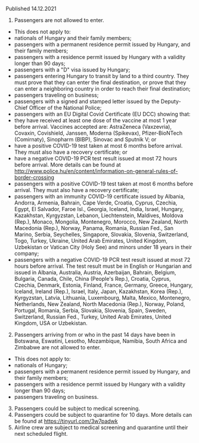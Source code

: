 Published 14.12.2021
1. Passengers are not allowed to enter.
- This does not apply to:
- nationals of Hungary and their family members;
- passengers with a permanent residence permit issued by Hungary, and their family members;
- passengers with a residence permit issued by Hungary with a validity longer than 90 days;
- passengers with a "D" visa issued by Hungary;
- passengers entering Hungary to transit by land to a third country. They must prove that they can enter the final destination, or prove that they can enter a neighboring country in order to reach their final destination;
- passengers traveling on business;
- passengers with a signed and stamped letter issued by the Deputy-Chief Officer of the National Police;
- passengers with an EU Digital Covid Certificate (EU DCC) showing that:
- they have received at least one dose of the vaccine at most 1 year before arrival. Vaccines accepted are: AstraZeneca (Vaxzevria), Covaxin, Covishield, Janssen, Moderna (Spikevax), Pfizer-BioNTech (Comirnaty), Sinopharm (BIBP), Sinovac and Sputnik V; or
- have a positive COVID-19 test taken at most 6 months before arrival. They must also have a recovery certificate; or
- have a negative COVID-19 PCR test result issued at most 72 hours before arrival.
More details can be found at <a href="http://www.police.hu/en/content/information-on-general-rules-of-border-crossing">http://www.police.hu/en/content/information-on-general-rules-of-border-crossing</a>
- passengers with a positive COVID-19 test taken at most 6 months before arrival. They must also have a recovery certificate;
- passengers with an immunity COVID-19 certificate issued by Albania, Andorra, Armenia, Bahrain, Cape Verde, Croatia, Cyprus, Czechia, Egypt, El Salvador, Faroe Isl., Georgia, Iceland, India, Israel, Hungary, Kazakhstan, Kyrgyzstan, Lebanon, Liechtenstein, Maldives, Moldova (Rep.), Monaco, Mongolia, Montenegro, Morocco, New Zealand, North Macedonia (Rep.), Norway, Panama, Romania, Russian Fed., San Marino, Serbia, Seychelles, Singapore, Slovakia, Slovenia, Switzerland, Togo, Turkey, Ukraine, United Arab Emirates, United Kingdom, Uzbekistan or Vatican City (Holy See) and minors under 18 years in their company;
- passengers with a negative COVID-19 PCR test result issued at most 72 hours before arrival. The test result must be in English or Hungarian and issued in Albania, Australia, Austria, Azerbaijan, Bahrain, Belgium, Bulgaria, Canada, Chile, China (People's Rep.), Croatia, Cyprus, Czechia, Denmark, Estonia, Finland, France, Germany, Greece, Hungary, Iceland, Ireland (Rep.), Israel, Italy, Japan, Kazakhstan, Korea (Rep.), Kyrgyzstan, Latvia, Lithuania, Luxembourg, Malta, Mexico, Montenegro, Netherlands, New Zealand, North Macedonia (Rep.), Norway, Poland, Portugal, Romania, Serbia, Slovakia, Slovenia, Spain, Sweden, Switzerland, Russian Fed., Turkey, United Arab Emirates, United Kingdom, USA or Uzbekistan.
2. Passengers arriving from or who in the past 14 days have been in Botswana, Eswatini, Lesotho, Mozambique, Namibia, South Africa and Zimbabwe are not allowed to enter.
- This does not apply to:
- nationals of Hungary;
- passengers with a permanent residence permit issued by Hungary, and their family members;
- passengers with a residence permit issued by Hungary with a validity longer than 90 days;
- passengers traveling on business.
3. Passengers could be subject to medical screening.
4. Passengers could be subject to quarantine for 10 days. More details can be found at <a href="https://tinyurl.com/3w7padwk">https://tinyurl.com/3w7padwk</a>
5. Airline crew are subject to medical screening and quarantine until their next scheduled flight.
</p>